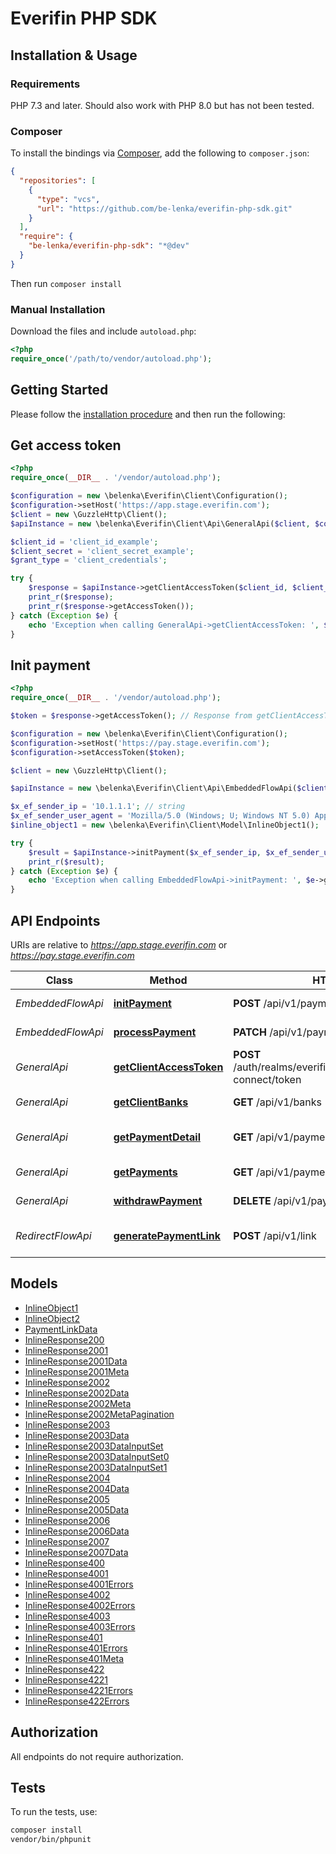 # Everifin PHP SDK

## Installation & Usage

### Requirements

PHP 7.3 and later.
Should also work with PHP 8.0 but has not been tested.

### Composer

To install the bindings via [Composer](https://getcomposer.org/), add the following to `composer.json`:

```json
{
  "repositories": [
    {
      "type": "vcs",
      "url": "https://github.com/be-lenka/everifin-php-sdk.git"
    }
  ],
  "require": {
    "be-lenka/everifin-php-sdk": "*@dev"
  }
}
```

Then run `composer install`

### Manual Installation

Download the files and include `autoload.php`:

```php
<?php
require_once('/path/to/vendor/autoload.php');
```

## Getting Started

Please follow the [installation procedure](#installation--usage) and then run the following:

## Get access token

```php
<?php
require_once(__DIR__ . '/vendor/autoload.php');

$configuration = new \belenka\Everifin\Client\Configuration();
$configuration->setHost('https://app.stage.everifin.com');
$client = new \GuzzleHttp\Client();
$apiInstance = new \belenka\Everifin\Client\Api\GeneralApi($client, $configuration);

$client_id = 'client_id_example';
$client_secret = 'client_secret_example';
$grant_type = 'client_credentials';

try {
    $response = $apiInstance->getClientAccessToken($client_id, $client_secret, $grant_type);
    print_r($response);
    print_r($response->getAccessToken());
} catch (Exception $e) {
    echo 'Exception when calling GeneralApi->getClientAccessToken: ', $e->getMessage(), PHP_EOL;
}
```

## Init payment

```php
<?php
require_once(__DIR__ . '/vendor/autoload.php');

$token = $response->getAccessToken(); // Response from getClientAccessToken

$configuration = new \belenka\Everifin\Client\Configuration();
$configuration->setHost('https://pay.stage.everifin.com');
$configuration->setAccessToken($token);

$client = new \GuzzleHttp\Client();

$apiInstance = new \belenka\Everifin\Client\Api\EmbeddedFlowApi($client, $configuration);

$x_ef_sender_ip = '10.1.1.1'; // string
$x_ef_sender_user_agent = 'Mozilla/5.0 (Windows; U; Windows NT 5.0) AppleWebKit/536.1.2 (KHTML, like Gecko) Chrome/39.0.812.0 Safari/536.1.2'; // string
$inline_object1 = new \belenka\Everifin\Client\Model\InlineObject1();

try {
    $result = $apiInstance->initPayment($x_ef_sender_ip, $x_ef_sender_user_agent, $inline_object1);
    print_r($result);
} catch (Exception $e) {
    echo 'Exception when calling EmbeddedFlowApi->initPayment: ', $e->getMessage(), PHP_EOL;
}

```

## API Endpoints

URIs are relative to *https://app.stage.everifin.com* or *https://pay.stage.everifin.com*

Class | Method | HTTP request | Description
------------ | ------------- | ------------- | -------------
*EmbeddedFlowApi* | [**initPayment**](docs/Api/EmbeddedFlowApi.md#initpayment) | **POST** /api/v1/payments | Init Payment
*EmbeddedFlowApi* | [**processPayment**](docs/Api/EmbeddedFlowApi.md#processpayment) | **PATCH** /api/v1/payments/{id} | Process Payment
*GeneralApi* | [**getClientAccessToken**](docs/Api/GeneralApi.md#getclientaccesstoken) | **POST** /auth/realms/everifin_paygate/protocol/openid-connect/token | Get Client Access Token
*GeneralApi* | [**getClientBanks**](docs/Api/GeneralApi.md#getclientbanks) | **GET** /api/v1/banks | Get Client Banks
*GeneralApi* | [**getPaymentDetail**](docs/Api/GeneralApi.md#getpaymentdetail) | **GET** /api/v1/payments/{id} | Get payment detail
*GeneralApi* | [**getPayments**](docs/Api/GeneralApi.md#getpayments) | **GET** /api/v1/payments | Get payments
*GeneralApi* | [**withdrawPayment**](docs/Api/GeneralApi.md#withdrawpayment) | **DELETE** /api/v1/payments/{id} | Withdraw payment
*RedirectFlowApi* | [**generatePaymentLink**](docs/Api/RedirectFlowApi.md#generatepaymentlink) | **POST** /api/v1/link | Generate Payment Link

## Models

- [InlineObject1](docs/Model/InlineObject1.md)
- [InlineObject2](docs/Model/InlineObject2.md)
- [PaymentLinkData](docs/Model/PaymentLinkData.md)
- [InlineResponse200](docs/Model/InlineResponse200.md)
- [InlineResponse2001](docs/Model/InlineResponse2001.md)
- [InlineResponse2001Data](docs/Model/InlineResponse2001Data.md)
- [InlineResponse2001Meta](docs/Model/InlineResponse2001Meta.md)
- [InlineResponse2002](docs/Model/InlineResponse2002.md)
- [InlineResponse2002Data](docs/Model/InlineResponse2002Data.md)
- [InlineResponse2002Meta](docs/Model/InlineResponse2002Meta.md)
- [InlineResponse2002MetaPagination](docs/Model/InlineResponse2002MetaPagination.md)
- [InlineResponse2003](docs/Model/InlineResponse2003.md)
- [InlineResponse2003Data](docs/Model/InlineResponse2003Data.md)
- [InlineResponse2003DataInputSet](docs/Model/InlineResponse2003DataInputSet.md)
- [InlineResponse2003DataInputSet0](docs/Model/InlineResponse2003DataInputSet0.md)
- [InlineResponse2003DataInputSet1](docs/Model/InlineResponse2003DataInputSet1.md)
- [InlineResponse2004](docs/Model/InlineResponse2004.md)
- [InlineResponse2004Data](docs/Model/InlineResponse2004Data.md)
- [InlineResponse2005](docs/Model/InlineResponse2005.md)
- [InlineResponse2005Data](docs/Model/InlineResponse2005Data.md)
- [InlineResponse2006](docs/Model/InlineResponse2006.md)
- [InlineResponse2006Data](docs/Model/InlineResponse2006Data.md)
- [InlineResponse2007](docs/Model/InlineResponse2007.md)
- [InlineResponse2007Data](docs/Model/InlineResponse2007Data.md)
- [InlineResponse400](docs/Model/InlineResponse400.md)
- [InlineResponse4001](docs/Model/InlineResponse4001.md)
- [InlineResponse4001Errors](docs/Model/InlineResponse4001Errors.md)
- [InlineResponse4002](docs/Model/InlineResponse4002.md)
- [InlineResponse4002Errors](docs/Model/InlineResponse4002Errors.md)
- [InlineResponse4003](docs/Model/InlineResponse4003.md)
- [InlineResponse4003Errors](docs/Model/InlineResponse4003Errors.md)
- [InlineResponse401](docs/Model/InlineResponse401.md)
- [InlineResponse401Errors](docs/Model/InlineResponse401Errors.md)
- [InlineResponse401Meta](docs/Model/InlineResponse401Meta.md)
- [InlineResponse422](docs/Model/InlineResponse422.md)
- [InlineResponse4221](docs/Model/InlineResponse4221.md)
- [InlineResponse4221Errors](docs/Model/InlineResponse4221Errors.md)
- [InlineResponse422Errors](docs/Model/InlineResponse422Errors.md)

## Authorization

All endpoints do not require authorization.

## Tests

To run the tests, use:

```bash
composer install
vendor/bin/phpunit
```

